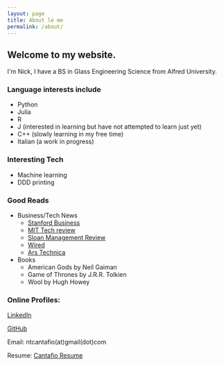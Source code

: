 ```yaml
---
layout: page
title: About le me
permalink: /about/
---
```


## Welcome to my website. 

I'm Nick, I have a BS in Glass Engineering Science from Alfred University.

### Language interests include 
 - Python
 - Julia
 - R
 - J (interested in learning but have not attempted to learn just yet)
 - C++ (slowly learning in my free time) 
 - Italian (a work in progress)
 
### Interesting Tech
 - Machine learning
 - DDD printing
 
### Good Reads
 - Business/Tech News
   - [Stanford Business](https://www.gsb.stanford.edu/insights/about/magazine)
   - [MIT Tech review](https://www.technologyreview.com/)
   - [Sloan Management Review](https://sloanreview.mit.edu/)
   - [Wired](https://www.wired.com/)
   - [Ars Technica](https://arstechnica.com/)
 - Books
   - American Gods by Neil Gaiman
   - Game of Thrones by J.R.R. Tolkien
   - Wool by Hugh Howey
 
### Online Profiles: 

[LinkedIn](https://www.linkedin.com/in/ntcantafio/)

[GitHub](https://github.com/nickcanny)

Email: ntcantafio(at)gmail(dot)com

Resume: [Cantafio Resume](https://drive.google.com/open?id=1nn07Uq5wkvM1S-fCCCu4vm5y2aFktAP6B2uPc6yyTT5dFEu0t7EFqSgcg0KjvzvS8L5QIm62wZyvE-5i)
